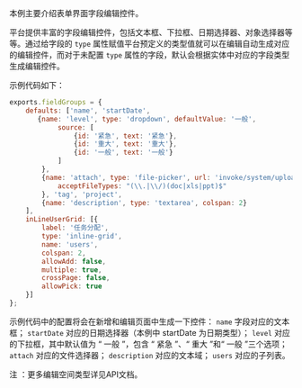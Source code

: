 本例主要介绍表单界面字段编辑控件。

平台提供丰富的字段编辑控件，包括文本框、下拉框、日期选择器、对象选择器等等。通过给字段的 `type` 属性赋值平台预定义的类型值就可以在编辑自动生成对应的编辑控件，而对于未配置 `type` 属性的字段，默认会根据实体中对应的字段类型生成编辑控件。

示例代码如下：
```js
exports.fieldGroups = {
    defaults: ['name', 'startDate',
       {name: 'level', type: 'dropdown', defaultValue: '一般',
            source: [
                {id: '紧急', text: '紧急'},
                {id: '重大', text: '重大'},
                {id: '一般', text: '一般'}
            ]
        },
        {name: 'attach', type: 'file-picker', url: 'invoke/system/upload',
            acceptFileTypes: "(\\.|\\/)(doc|xls|ppt)$"
        }, 'tag', 'project',
        {name: 'description', type: 'textarea', colspan: 2}
    ],
    inLineUserGrid: [{
        label: '任务分配',
        type: 'inline-grid',
        name: 'users',
        colspan: 2,
        allowAdd: false,
        multiple: true,
        crossPage: false,
        allowPick: true
    }]
};
```

示例代码中的配置将会在新增和编辑页面中生成一下控件： 
`name` 字段对应的文本框；
`startDate` 对应的日期选择器（本例中 startDate 为日期类型）；
`level` 对应的下拉框，其中默认值为 “ 一般 ”，包含 “ 紧急 ”、“ 重大 ”和“ 一般 ”三个选项；
`attach` 对应的文件选择器；
`description` 对应的文本域；
`users` 对应的子列表。

<span class="badge badge-warning">注</span>&nbsp;：更多编辑空间类型详见API文档。
